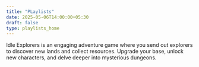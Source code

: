 ```yaml
---
title: "PLaylists"
date: 2025-05-06T14:00:00+05:30
draft: false
type: playlists_home
---
```

Idle Explorers is an engaging adventure game where you send out explorers to discover new lands and collect resources. Upgrade your base, unlock new characters, and delve deeper into mysterious dungeons.